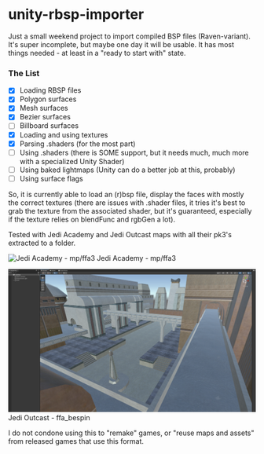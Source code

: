 # unity-rbsp-importer
Just a small weekend project to import compiled BSP files (Raven-variant).
It's super incomplete, but maybe one day it will be usable. It has most things needed - at least in a "ready to start with" state.

### The List
- [x] Loading RBSP files
- [x] Polygon surfaces
- [x] Mesh surfaces
- [x] Bezier surfaces
- [ ] Billboard surfaces
- [x] Loading and using textures
- [x] Parsing .shaders (for the most part)
- [ ] Using .shaders (there is SOME support, but it needs much, much more with a specialized Unity Shader) 
- [ ] Using baked lightmaps (Unity can do a better job at this, probably)
- [ ] Using surface flags

So, it is currently able to load an (r)bsp file, display the faces with mostly the correct textures (there are issues with .shader files, it tries it's best to grab the texture from the associated shader, but it's guaranteed, especially if the texture relies on blendFunc and rgbGen a lot).

Tested with Jedi Academy and Jedi Outcast maps with all their pk3's extracted to a folder. 

![Jedi Academy - mp/ffa3](https://github.com/Vanidium/unity-rbsp-importer/blob/main/Screenshots/ja-ffa3.png?raw=true)
Jedi Academy - mp/ffa3

![Jedi Outcast - ffa_bespin](https://github.com/Vanidium/unity-rbsp-importer/blob/main/Screenshots/jo-ffa-bespin.png?raw=true)
Jedi Outcast - ffa_bespin

I do not condone using this to "remake" games, or "reuse maps and assets" from released games that use this format.
